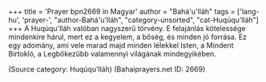 +++
title = 'Prayer bpn2669 in Magyar'
author = "Bahá'u'lláh"
tags = ['lang-hu', 'prayer-', "author-Bahá'u'lláh", "category-unsorted", "cat-Huqúqu’lláh"]
+++
A Huqúqu'lláh valóban nagyszerű törvény. E felajánlás kötelessége mindenkire hárul, mert ez a kegyelem, a bőség, és minden jó forrása. Ez egy adomány, ami vele marad majd minden lélekkel Isten, a Mindent Birtokló, a Legbőkezűbb valamennyi világának mindegyikében.

(Source category: Huqúqu’lláh)
(Bahaiprayers.net ID: 2669)
